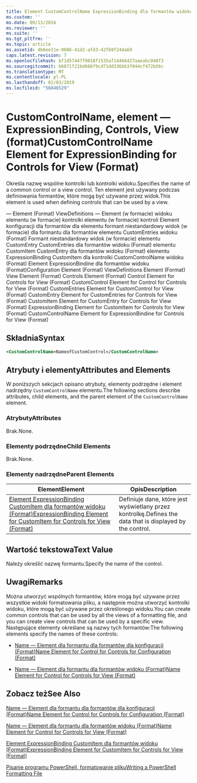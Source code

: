 ```yaml
---
title: Element CustomControlName ExpressionBinding dla formantów widoku (Format) | Dokumentacja firmy Microsoft
ms.custom: ''
ms.date: 09/13/2016
ms.reviewer: ''
ms.suite: ''
ms.tgt_pltfrm: ''
ms.topic: article
ms.assetid: 4b6ee11e-9086-41d2-afd3-42fb9f24da69
caps.latest.revision: 7
ms.openlocfilehash: bf1d57447f9018f1535af14466427aaeabc048f3
ms.sourcegitcommit: b6871f21bd666f9cd71dd336bb3f844cf472b56c
ms.translationtype: MT
ms.contentlocale: pl-PL
ms.lasthandoff: 02/03/2019
ms.locfileid: "56846529"
---
```

# <a name="customcontrolname-element-for-expressionbinding-for-controls-for-view-format"></a><span data-ttu-id="2cdbe-102">CustomControlName, element — ExpressionBinding, Controls, View (format)</span><span class="sxs-lookup"><span data-stu-id="2cdbe-102">CustomControlName Element for ExpressionBinding for Controls for View (Format)</span></span>

<span data-ttu-id="2cdbe-103">Określa nazwę wspólne kontrolki lub kontrolki widoku.</span><span class="sxs-lookup"><span data-stu-id="2cdbe-103">Specifies the name of a common control or a view control.</span></span> <span data-ttu-id="2cdbe-104">Ten element jest używany podczas definiowania formantów, które mogą być używane przez widok.</span><span class="sxs-lookup"><span data-stu-id="2cdbe-104">This element is used when defining controls that can be used by a view.</span></span>

<span data-ttu-id="2cdbe-105">— Element (Format) ViewDefinitions — Element (w formacie) widoku elementu (w formacie) kontrolki elementu (w formacie) kontroli Element konfiguracji dla formantów dla elementu formant niestandardowy widok (w formacie) dla formantu dla formantów elementu CustomEntries widoku (Format) Formant niestandardowy widok (w formacie) elementu CustomEntry CustomEntries dla formantów widoku (Format) elementu CustomItem CustomEntry dla formantów widoku (Format) elementu ExpressionBinding CustomItem dla kontrolki CustomControlName widoku (Format) Element ExpressionBindine dla formantów widoku (Format)</span><span class="sxs-lookup"><span data-stu-id="2cdbe-105">Configuration Element (Format) ViewDefinitions Element (Format) View Element (Format) Controls Element (Format) Control Element for Controls for View (Format) CustomControl Element for Control for Controls for View (Format) CustomEntries Element for CustomControl for View (Format) CustomEntry Element for CustomEntries for Controls for View (Format) CustomItem Element for CustomEntry for Controls for View (Format) ExpressionBinding Element for CustomItem for Controls for View (Format) CustomControlName Element for ExpressionBindine for Controls for View (Format)</span></span>

## <a name="syntax"></a><span data-ttu-id="2cdbe-106">Składnia</span><span class="sxs-lookup"><span data-stu-id="2cdbe-106">Syntax</span></span>

```xml
<CustomControlName>NameofCustomControl</CustomControlName>
```

## <a name="attributes-and-elements"></a><span data-ttu-id="2cdbe-107">Atrybuty i elementy</span><span class="sxs-lookup"><span data-stu-id="2cdbe-107">Attributes and Elements</span></span>

<span data-ttu-id="2cdbe-108">W poniższych sekcjach opisano atrybuty, elementy podrzędne i element nadrzędny `CustomControlName` elementu.</span><span class="sxs-lookup"><span data-stu-id="2cdbe-108">The following sections describe attributes, child elements, and the parent element of the `CustomControlName` element.</span></span>

### <a name="attributes"></a><span data-ttu-id="2cdbe-109">Atrybuty</span><span class="sxs-lookup"><span data-stu-id="2cdbe-109">Attributes</span></span>

<span data-ttu-id="2cdbe-110">Brak.</span><span class="sxs-lookup"><span data-stu-id="2cdbe-110">None.</span></span>

### <a name="child-elements"></a><span data-ttu-id="2cdbe-111">Elementy podrzędne</span><span class="sxs-lookup"><span data-stu-id="2cdbe-111">Child Elements</span></span>

<span data-ttu-id="2cdbe-112">Brak.</span><span class="sxs-lookup"><span data-stu-id="2cdbe-112">None.</span></span>

### <a name="parent-elements"></a><span data-ttu-id="2cdbe-113">Elementy nadrzędne</span><span class="sxs-lookup"><span data-stu-id="2cdbe-113">Parent Elements</span></span>

|<span data-ttu-id="2cdbe-114">Element</span><span class="sxs-lookup"><span data-stu-id="2cdbe-114">Element</span></span>|<span data-ttu-id="2cdbe-115">Opis</span><span class="sxs-lookup"><span data-stu-id="2cdbe-115">Description</span></span>|
|-------------|-----------------|
|[<span data-ttu-id="2cdbe-116">Element ExpressionBinding CustomItem dla formantów widoku (Format)</span><span class="sxs-lookup"><span data-stu-id="2cdbe-116">ExpressionBinding Element for CustomItem for Controls for View (Format)</span></span>](./expressionbinding-element-for-customitem-for-controls-for-view-format.md)|<span data-ttu-id="2cdbe-117">Definiuje dane, które jest wyświetlany przez kontrolkę.</span><span class="sxs-lookup"><span data-stu-id="2cdbe-117">Defines the data that is displayed by the control.</span></span>|

## <a name="text-value"></a><span data-ttu-id="2cdbe-118">Wartość tekstowa</span><span class="sxs-lookup"><span data-stu-id="2cdbe-118">Text Value</span></span>

<span data-ttu-id="2cdbe-119">Należy określić nazwę formantu.</span><span class="sxs-lookup"><span data-stu-id="2cdbe-119">Specify the name of the control.</span></span>

## <a name="remarks"></a><span data-ttu-id="2cdbe-120">Uwagi</span><span class="sxs-lookup"><span data-stu-id="2cdbe-120">Remarks</span></span>

<span data-ttu-id="2cdbe-121">Można utworzyć wspólnych formantów, które mogą być używane przez wszystkie widoki formatowania pliku, a następnie można utworzyć kontrolki widoku, które mogą być używane przez określonego widoku.</span><span class="sxs-lookup"><span data-stu-id="2cdbe-121">You can create common controls that can be used by all the views of a formatting file, and you can create view controls that can be used by a specific view.</span></span> <span data-ttu-id="2cdbe-122">Następujące elementy określane są nazwy tych formantów:</span><span class="sxs-lookup"><span data-stu-id="2cdbe-122">The following elements specify the names of these controls:</span></span>

- [<span data-ttu-id="2cdbe-123">Name — Element dla formantu dla formantów dla konfiguracji (Format)</span><span class="sxs-lookup"><span data-stu-id="2cdbe-123">Name Element for Control for Controls for Configuration (Format)</span></span>](./name-element-for-control-for-controls-for-configuration-format.md)

- [<span data-ttu-id="2cdbe-124">Name — Element dla formantu dla formantów widoku (Format)</span><span class="sxs-lookup"><span data-stu-id="2cdbe-124">Name Element for Control for Controls for View (Format)</span></span>](./name-element-for-control-for-controls-for-view-format.md)

## <a name="see-also"></a><span data-ttu-id="2cdbe-125">Zobacz też</span><span class="sxs-lookup"><span data-stu-id="2cdbe-125">See Also</span></span>

[<span data-ttu-id="2cdbe-126">Name — Element dla formantu dla formantów dla konfiguracji (Format)</span><span class="sxs-lookup"><span data-stu-id="2cdbe-126">Name Element for Control for Controls for Configuration (Format)</span></span>](./name-element-for-control-for-controls-for-configuration-format.md)

[<span data-ttu-id="2cdbe-127">Name — Element dla formantu dla formantów widoku (Format)</span><span class="sxs-lookup"><span data-stu-id="2cdbe-127">Name Element for Control for Controls for View (Format)</span></span>](./name-element-for-control-for-controls-for-view-format.md)

[<span data-ttu-id="2cdbe-128">Element ExpressionBinding CustomItem dla formantów widoku (Format)</span><span class="sxs-lookup"><span data-stu-id="2cdbe-128">ExpressionBinding Element for CustomItem for Controls for View (Format)</span></span>](./expressionbinding-element-for-customitem-for-controls-for-view-format.md)

[<span data-ttu-id="2cdbe-129">Pisanie programu PowerShell, formatowanie pliku</span><span class="sxs-lookup"><span data-stu-id="2cdbe-129">Writing a PowerShell Formatting File</span></span>](./writing-a-powershell-formatting-file.md)
